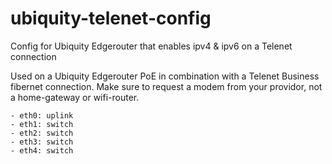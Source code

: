 # ubiquity-telenet-config
Config for Ubiquity Edgerouter that enables ipv4 &amp; ipv6 on a Telenet connection

Used on a Ubiquity Edgerouter PoE in combination with a Telenet Business fibernet connection. Make sure to request a modem from your providor, not a home-gateway or wifi-router.

```
- eth0: uplink
- eth1: switch
- eth2: switch
- eth3: switch
- eth4: switch
```
